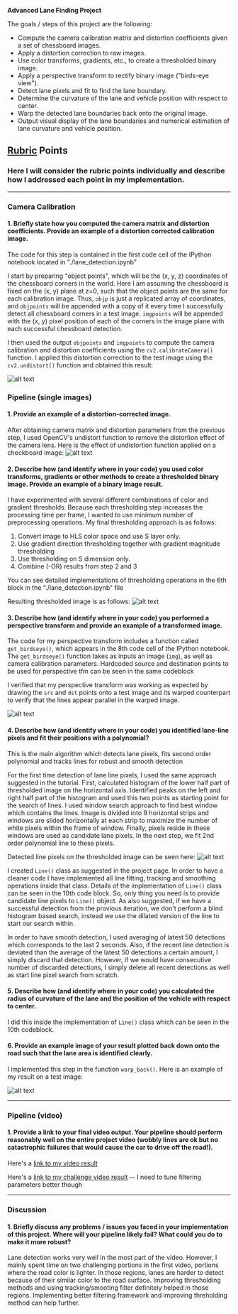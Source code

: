 **Advanced Lane Finding Project**

The goals / steps of this project are the following:

* Compute the camera calibration matrix and distortion coefficients given a set of chessboard images.
* Apply a distortion correction to raw images.
* Use color transforms, gradients, etc., to create a thresholded binary image.
* Apply a perspective transform to rectify binary image ("birds-eye view").
* Detect lane pixels and fit to find the lane boundary.
* Determine the curvature of the lane and vehicle position with respect to center.
* Warp the detected lane boundaries back onto the original image.
* Output visual display of the lane boundaries and numerical estimation of lane curvature and vehicle position.

[//]: # (Image References)

[image1]: ./output_images/undistort.png "Undistorted"
[image2]: ./output_images/road_tfm.png "Road Transformed"
[image3]: ./output_images/thres_combined.jpg "Binary Example"
[image4]: ./output_images/warp.png "Warp Example"
[image5]: ./output_images/lane_pixels.jpg "Fit Visual"
[image6]: ./output_images/final_image.jpg "Output"
[video1]: ./project_video.mp4 "Video"

## [Rubric](https://review.udacity.com/#!/rubrics/571/view) Points

### Here I will consider the rubric points individually and describe how I addressed each point in my implementation.  

---

### Camera Calibration

#### 1. Briefly state how you computed the camera matrix and distortion coefficients. Provide an example of a distortion corrected calibration image.

The code for this step is contained in the first code cell of the IPython notebook located in "./lane_detection.ipynb" 

I start by preparing "object points", which will be the (x, y, z) coordinates of the chessboard corners in the world. Here I am assuming the chessboard is fixed on the (x, y) plane at z=0, such that the object points are the same for each calibration image.  Thus, `objp` is just a replicated array of coordinates, and `objpoints` will be appended with a copy of it every time I successfully detect all chessboard corners in a test image.  `imgpoints` will be appended with the (x, y) pixel position of each of the corners in the image plane with each successful chessboard detection.  

I then used the output `objpoints` and `imgpoints` to compute the camera calibration and distortion coefficients using the `cv2.calibrateCamera()` function.  I applied this distortion correction to the test image using the `cv2.undistort()` function and obtained this result: 

![alt text][image1]

### Pipeline (single images)

#### 1. Provide an example of a distortion-corrected image.

After obtaining camera matrix and distortion parameters from the previous step, I used OpenCV's undistort function to remove the distortion effect of the camera lens. Here is the effect of undistortion function applied on a checkboard image:
![alt text][image2]

#### 2. Describe how (and identify where in your code) you used color transforms, gradients or other methods to create a thresholded binary image.  Provide an example of a binary image result.

I have experimented with several different combinations of color and gradient thresholds. Because each thresholding step increases the processing time per frame, I wanted to use minimum number of preprocessing operations. My final thresholding approach is as follows:

1. Convert image to HLS color space and use S layer only.
2. Use gradient direction thresholding together with gradient magnitude thresholding
3. Use thresholding on S dimension only.
4. Combine (-OR) results from step 2 and 3

You can see detailed implementations of thresholding operations in the 6th block in the "./lane_detection.ipynb" file

Resulting thresholded image is as follows:
![alt text][image3]

#### 3. Describe how (and identify where in your code) you performed a perspective transform and provide an example of a transformed image.

The code for my perspective transform includes a function called `get_birdseye()`, which appears in the 8th code cell of the IPython notebook.  The `get_birdseye()` function takes as inputs an image (`img`), as well as camera calibration parameters. Hardcoded source and destination points to be used for perspective tfm can be seen in the same codeblock

I verified that my perspective transform was working as expected by drawing the `src` and `dst` points onto a test image and its warped counterpart to verify that the lines appear parallel in the warped image.

![alt text][image4]

#### 4. Describe how (and identify where in your code) you identified lane-line pixels and fit their positions with a polynomial?

This is the main algorithm which detects lane pixels, fits second order polynomial and tracks lines for robust and smooth detection

For the first time detection of lane line pixels, I used the same approach suggested in the tutorial. First, calculated histogram of the lower half part of thresholded image on the horizontal axis. Identified peaks on the left and right half part of the histogram and used this two points as starting point for the search of lines. I used window search approach to find best window which contains the lines. Image is divided into 9 horizontal strips and windows are slided horizontally at each strip to maximize the number of white pixels within the frame of window. Finally, pixels reside in these windows are used as candidate lane pixels. In the next step, we fit 2nd order polynomial line to these pixels.

Detected line pixels on the thresholded image can be seen here:
![alt text][image5]

I created `Line()` class as suggested in the project page. In order to have a cleaner code I have implemented all line fitting, tracking and smoothing operations inside that class. Details of the implementation of `Line()` class can be seen in the 10th code block. So, only thing you need is to provide candidate line pixels to `Line()` object. As also suggested, if we have a successful detection from the provious iteration, we don't perform a blind histogram based search, instead we use the dilated version of the line to start our search within. 

In order to have smooth detection, I used averaging of latest 50 detections which corresponds to the last 2 seconds. Also, if the recent line detection is deviated than the average of the latest 50 detections a certain amount, I simply discard that detection. However, if we would have consecutive number of discarded detections, I simply delete all recent detections as well as start line pixel search from scratch. 

#### 5. Describe how (and identify where in your code) you calculated the radius of curvature of the lane and the position of the vehicle with respect to center.

I did this inside the implementation of `Line()` class which can be seen in the 10th codeblock.

#### 6. Provide an example image of your result plotted back down onto the road such that the lane area is identified clearly.

I implemented this step in the function `warp_back()`.  Here is an example of my result on a test image:

![alt text][image6]

---

### Pipeline (video)

#### 1. Provide a link to your final video output.  Your pipeline should perform reasonably well on the entire project video (wobbly lines are ok but no catastrophic failures that would cause the car to drive off the road!).

Here's a [link to my video result](https://youtu.be/x-SUS4qbc_0)

Here's a [link to my challenge video result](https://youtu.be/-8plM_ltVkw) -- I need to tune filtering parameters better though


---

### Discussion

#### 1. Briefly discuss any problems / issues you faced in your implementation of this project.  Where will your pipeline likely fail?  What could you do to make it more robust?

Lane detection works very well in the most part of the video. However, I mainly spent time on two challenging portions in the first video, portions where the road color is lighter. In those regions, lanes are harder to detect because of their similar color to the road surface. Improving thresholding methods and using tracking/smooting filter definitely helped in those regions. Implementing better filtering framework and improving threholding method can help further.
